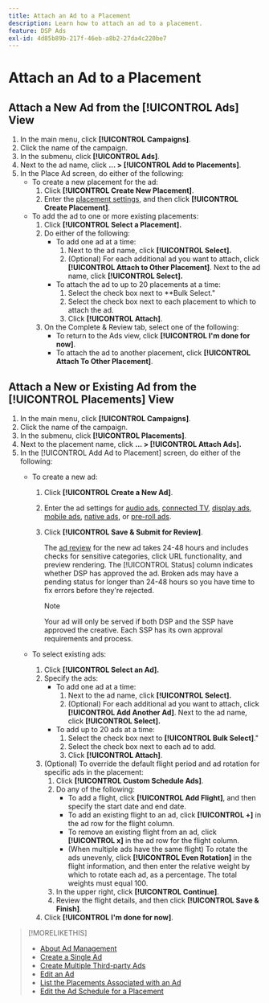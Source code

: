 ```yaml
---
title: Attach an Ad to a Placement
description: Learn how to attach an ad to a placement.
feature: DSP Ads
exl-id: 4d85b89b-217f-46eb-a8b2-27da4c220be7
---
```

# Attach an Ad to a Placement

## Attach a New Ad from the [!UICONTROL Ads] View

1. In the main menu, click **[!UICONTROL Campaigns]**.
1. Click the name of the campaign.
1. In the submenu, click **[!UICONTROL Ads]**.
1. Next to the ad name, click  **... > [!UICONTROL Add to Placements]**.
1. In the Place Ad screen, do either of the following:
    * To create a new placement for the ad:
        1. Click **[!UICONTROL Create New Placement]**.
        1. Enter the [placement settings](/help/dsp/campaign-management/placements/placement-settings.md), and then click **[!UICONTROL Create Placement]**.
    * To add the ad to one or more existing placements:
        1. Click **[!UICONTROL Select a Placement].**
        1. Do either of the following:
            * To add one ad at a time:
                1. Next to the ad name, click **[!UICONTROL Select].**
                1. (Optional) For each additional ad you want to attach, click **[!UICONTROL Attach to Other Placement]**. Next to the ad name, click **[!UICONTROL Select].**
            * To attach the ad to up to 20 placements at a time:
                1. Select the check box next to **Bulk Select."
                1. Select the check box next to each placement to which to attach the ad.
                1. Click **[!UICONTROL Attach]**.
        1. On the Complete & Review tab, select one of the following:
            * To return to the Ads view, click **[!UICONTROL I'm done for now]**.
            * To attach the ad to another placement, click **[!UICONTROL Attach To Other Placement]**.

## Attach a New or Existing Ad from the [!UICONTROL Placements] View

1. In the main menu, click **[!UICONTROL Campaigns]**.
1. Click the name of the campaign.
1. In the submenu, click **[!UICONTROL Placements]**.
1. Next to the placement name, click  **... > [!UICONTROL Attach Ads].**
1. In the [!UICONTROL Add Ad to Placement] screen, do either of the following:
    * To create a new ad:
        1. Click **[!UICONTROL Create a New Ad]**.
        1. Enter the ad settings for [audio ads](ad-settings-audio.md), [connected TV](ad-settings-connected-tv.md), [display ads](ad-settings-display.md), [mobile ads](ad-settings-mobile.md), [native ads](ad-settings-native.md), or [pre-roll ads](ad-settings-pre-roll.md).
        1. Click **[!UICONTROL Save & Submit for Review]**.
        
             The [ad review](ad-about.md) for the new ad takes 24-48 hours and includes checks for sensitive categories, click URL functionality, and preview rendering. The [!UICONTROL Status] column indicates whether DSP has approved the ad. Broken ads may have a pending status for longer than 24-48 hours so you have time to fix errors before they're rejected.
             
             >[!NOTE]
             >
             >Your ad will only be served if both DSP and the SSP have approved the creative. Each SSP has its own approval requirements and process.

    * To select existing ads:
        1. Click **[!UICONTROL Select an Ad].**
        1. Specify the ads:
            * To add one ad at a time:
                1. Next to the ad name, click **[!UICONTROL Select].**
                1. (Optional) For each additional ad you want to attach, click **[!UICONTROL Add Another Ad]**. Next to the ad name, click **[!UICONTROL Select].**
            * To add up to 20 ads at a time:
                1. Select the check box next to **[!UICONTROL Bulk Select]**."
                1. Select the check box next to each ad to add.
                1. Click **[!UICONTROL Attach]**.
        1. (Optional) To override the default flight period and ad rotation for specific ads in the placement:
            1. Click **[!UICONTROL Custom Schedule Ads]**.
            1. Do any of the following:
               * To add a flight, click **[!UICONTROL Add Flight]**, and then specify the start date and end date.
               * To add an existing flight to an ad, click **[!UICONTROL +]** in the ad row for the flight column.
               * To remove an existing flight from an ad, click **[!UICONTROL x]** in the ad row for the flight column.
               * (When multiple ads have the same flight) To rotate the ads unevenly, click **[!UICONTROL Even Rotation]** in the flight information, and then enter the relative weight by which to rotate each ad, as a percentage.
                  The total weights must equal 100.
            1. In the upper right, click **[!UICONTROL Continue]**.
            1. Review the flight details, and then click **[!UICONTROL Save & Finish]**.
        1. Click **[!UICONTROL I'm done for now]**.

>[!MORELIKETHIS]
>
>* [About Ad Management](ad-about.md)
>* [Create a Single Ad](ad-create.md)
>* [Create Multiple Third-party Ads](ad-create-multiple.md)
>* [Edit an Ad](ad-edit.md)
>* [List the Placements Associated with an Ad](ad-list-placements.md)
>* [Edit the Ad Schedule for a Placement](/help/dsp/campaign-management/placements/placement-edit-ad-schedule.md)
